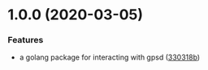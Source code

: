 # 1.0.0 (2020-03-05)


### Features

* a golang package for interacting with gpsd ([330318b](https://github.com/rickbassham/gpsd/commit/330318bfc1c25ce2e6cb6b883effcf308d8f418e))
